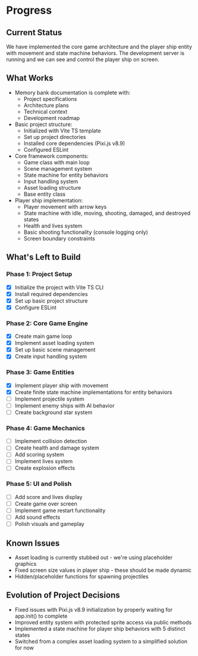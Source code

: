 # Progress

## Current Status

We have implemented the core game architecture and the player ship entity with movement and state machine behaviors. The development server is running and we can see and control the player ship on screen.

## What Works

- Memory bank documentation is complete with:
  - Project specifications
  - Architecture plans
  - Technical context
  - Development roadmap
- Basic project structure:
  - Initialized with Vite TS template
  - Set up project directories
  - Installed core dependencies (Pixi.js v8.9)
  - Configured ESLint
- Core framework components:
  - Game class with main loop
  - Scene management system
  - State machine for entity behaviors
  - Input handling system
  - Asset loading structure
  - Base entity class
- Player ship implementation:
  - Player movement with arrow keys
  - State machine with idle, moving, shooting, damaged, and destroyed states
  - Health and lives system
  - Basic shooting functionality (console logging only)
  - Screen boundary constraints

## What's Left to Build

### Phase 1: Project Setup
- [x] Initialize the project with Vite TS CLI
- [x] Install required dependencies
- [x] Set up basic project structure
- [x] Configure ESLint

### Phase 2: Core Game Engine
- [x] Create main game loop
- [x] Implement asset loading system
- [x] Set up basic scene management
- [x] Create input handling system

### Phase 3: Game Entities
- [x] Implement player ship with movement
- [x] Create finite state machine implementations for entity behaviors
- [ ] Implement projectile system
- [ ] Implement enemy ships with AI behavior
- [ ] Create background star system

### Phase 4: Game Mechanics
- [ ] Implement collision detection
- [ ] Create health and damage system
- [ ] Add scoring system
- [ ] Implement lives system
- [ ] Create explosion effects

### Phase 5: UI and Polish
- [ ] Add score and lives display
- [ ] Create game over screen
- [ ] Implement game restart functionality
- [ ] Add sound effects
- [ ] Polish visuals and gameplay

## Known Issues

- Asset loading is currently stubbed out - we're using placeholder graphics
- Fixed screen size values in player ship - these should be made dynamic
- Hidden/placeholder functions for spawning projectiles

## Evolution of Project Decisions

- Fixed issues with Pixi.js v8.9 initialization by properly waiting for app.init() to complete
- Improved entity system with protected sprite access via public methods
- Implemented a state machine for player ship behaviors with 5 distinct states
- Switched from a complex asset loading system to a simplified solution for now 